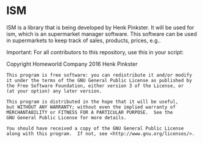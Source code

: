 # ISM

ISM is a library that is being developed by Henk Pinkster. It will be used for ism, which is an supermarket manager software. This software can be used in supermarkets to keep track of sales, products, prices, e.g..

Important:
For all contributors to this repository, use this in your script:

Copyright Homeworld Company 2016  Henk Pinkster

    This program is free software: you can redistribute it and/or modify
    it under the terms of the GNU General Public License as published by
    the Free Software Foundation, either version 3 of the License, or
    (at your option) any later version.

    This program is distributed in the hope that it will be useful,
    but WITHOUT ANY WARRANTY; without even the implied warranty of
    MERCHANTABILITY or FITNESS FOR A PARTICULAR PURPOSE.  See the
    GNU General Public License for more details.

    You should have received a copy of the GNU General Public License
    along with this program.  If not, see <http://www.gnu.org/licenses/>.
